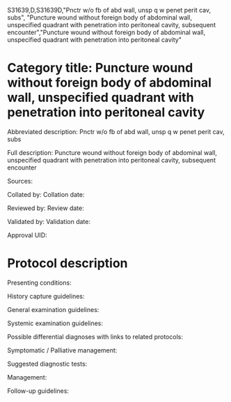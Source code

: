 S31639,D,S31639D,"Pnctr w/o fb of abd wall, unsp q w penet perit cav, subs", "Puncture wound without foreign body of abdominal wall, unspecified quadrant with penetration into peritoneal cavity, subsequent encounter","Puncture wound without foreign body of abdominal wall, unspecified quadrant with penetration into peritoneal cavity"
# Category title: Puncture wound without foreign body of abdominal wall, unspecified quadrant with penetration into peritoneal cavity

Abbreviated description: Pnctr w/o fb of abd wall, unsp q w penet perit cav, subs

Full description: Puncture wound without foreign body of abdominal wall, unspecified quadrant with penetration into peritoneal cavity, subsequent encounter

Sources:

Collated by:
Collation date:

Reviewed by:
Review date:

Validated by:
Validation date:

Approval UID:

# Protocol description

Presenting conditions:

History capture guidelines:

General examination guidelines:

Systemic examination guidelines:

Possible differential diagnoses with links to related protocols:

Symptomatic / Palliative management:

Suggested diagnostic tests:

Management:

Follow-up guidelines:
